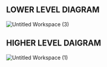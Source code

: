 ## LOWER LEVEL DIAGRAM

![Untitled Workspace (3)](https://user-images.githubusercontent.com/98890597/157909134-eec322ec-defe-4610-ac8f-96f27f6a9aaf.png)


## HIGHER LEVEL DAIGRAM

![Untitled Workspace (1)](https://user-images.githubusercontent.com/98890597/157895793-0bd62697-36ac-4a47-8d9e-4792f7fdc77e.png)

